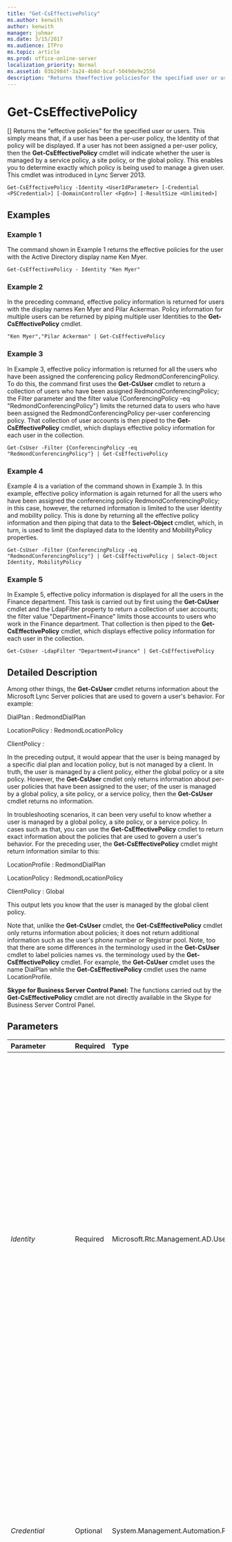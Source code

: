 ```yaml
---
title: "Get-CsEffectivePolicy"
ms.author: kenwith
author: kenwith
manager: johmar
ms.date: 3/15/2017
ms.audience: ITPro
ms.topic: article
ms.prod: office-online-server
localization_priority: Normal
ms.assetid: 03b2984f-3a24-4b8d-bcaf-5049de9e2556
description: "Returns theeffective policiesfor the specified user or users. This simply means that, if a user has been a per-user policy, the Identity of that policy will be displayed. If a user has not been assigned a per-user policy, then the Get-CsEffectivePolicy cmdlet will indicate whether the user is managed by a service policy, a site policy, or the global policy. This enables you to determine exactly which policy is being used to manage a given user. This cmdlet was introduced in Lync Server 2013."
---
```


# Get-CsEffectivePolicy
[]
Returns the "effective policies" for the specified user or users. This simply means that, if a user has been a per-user policy, the Identity of that policy will be displayed. If a user has not been assigned a per-user policy, then the **Get-CsEffectivePolicy** cmdlet will indicate whether the user is managed by a service policy, a site policy, or the global policy. This enables you to determine exactly which policy is being used to manage a given user. This cmdlet was introduced in Lync Server 2013.
  
```
Get-CsEffectivePolicy -Identity <UserIdParameter> [-Credential <PSCredential>] [-DomainController <Fqdn>] [-ResultSize <Unlimited>]

```

## Examples
<a name="Examples"> </a>

### Example 1

The command shown in Example 1 returns the effective policies for the user with the Active Directory display name Ken Myer.
  
```
Get-CsEffectivePolicy - Identity "Ken Myer"
```

### Example 2

In the preceding command, effective policy information is returned for users with the display names Ken Myer and Pilar Ackerman. Policy information for multiple users can be returned by piping multiple user Identities to the **Get-CsEffectivePolicy** cmdlet.
  
```
"Ken Myer","Pilar Ackerman" | Get-CsEffectivePolicy
```

### Example 3

In Example 3, effective policy information is returned for all the users who have been assigned the conferencing policy RedmondConferencingPolicy. To do this, the command first uses the **Get-CsUser** cmdlet to return a collection of users who have been assigned RedmondConferencingPolicy; the Filter parameter and the filter value {ConferencingPolicy -eq "RedmondConferencingPolicy"} limits the returned data to users who have been assigned the RedmondConferencingPolicy per-user conferencing policy. That collection of user accounts is then piped to the **Get-CsEffectivePolicy** cmdlet, which displays effective policy information for each user in the collection.
  
```
Get-CsUser -Filter {ConferencingPolicy -eq "RedmondConferencingPolicy"} | Get-CsEffectivePolicy
```

### Example 4

Example 4 is a variation of the command shown in Example 3. In this example, effective policy information is again returned for all the users who have been assigned the conferencing policy RedmondConferencingPolicy; in this case, however, the returned information is limited to the user Identity and mobility policy. This is done by returning all the effective policy information and then piping that data to the **Select-Object** cmdlet, which, in turn, is used to limit the displayed data to the Identity and MobilityPolicy properties.
  
```
Get-CsUser -Filter {ConferencingPolicy -eq "RedmondConferencingPolicy"} | Get-CsEffectivePolicy | Select-Object Identity, MobilityPolicy
```

### Example 5

In Example 5, effective policy information is displayed for all the users in the Finance department. This task is carried out by first using the **Get-CsUser** cmdlet and the LdapFilter property to return a collection of user accounts; the filter value "Department=Finance" limits those accounts to users who work in the Finance department. That collection is then piped to the **Get-CsEffectivePolicy** cmdlet, which displays effective policy information for each user in the collection.
  
```
Get-CsUser -LdapFilter "Department=Finance" | Get-CsEffectivePolicy
```

## Detailed Description
<a name="DetailedDescription"> </a>

Among other things, the **Get-CsUser** cmdlet returns information about the Microsoft Lync Server policies that are used to govern a user's behavior. For example:
  
DialPlan : RedmondDialPlan
  
LocationPolicy : RedmondLocationPolicy
  
ClientPolicy :
  
In the preceding output, it would appear that the user is being managed by a specific dial plan and location policy, but is not managed by a client. In truth, the user is managed by a client policy, either the global policy or a site policy. However, the **Get-CsUser** cmdlet only returns information about per-user policies that have been assigned to the user; of the user is managed by a global policy, a site policy, or a service policy, then the **Get-CsUser** cmdlet returns no information.
  
In troubleshooting scenarios, it can been very useful to know whether a user is managed by a global policy, a site policy, or a service policy. In cases such as that, you can use the **Get-CsEffectivePolicy** cmdlet to return exact information about the policies that are used to govern a user's behavior. For the preceding user, the **Get-CsEffectivePolicy** cmdlet might return information similar to this:
  
LocationProfile : RedmondDialPlan
  
LocationPolicy : RedmondLocationPolicy
  
ClientPolicy : Global
  
This output lets you know that the user is managed by the global client policy.
  
Note that, unlike the **Get-CsUser** cmdlet, the **Get-CsEffectivePolicy** cmdlet only returns information about policies; it does not return additional information such as the user's phone number or Registrar pool. Note, too that there are some differences in the terminology used in the **Get-CsUser** cmdlet to label policies names vs. the terminology used by the **Get-CsEffectivePolicy** cmdlet. For example, the **Get-CsUser** cmdlet uses the name DialPlan while the **Get-CsEffectivePolicy** cmdlet uses the name LocationProfile.
  
 **Skype for Business Server Control Panel:** The functions carried out by the **Get-CsEffectivePolicy** cmdlet are not directly available in the Skype for Business Server Control Panel.
  
## Parameters
<a name="DetailedDescription"> </a>

|**Parameter**|**Required**|**Type**|**Description**|
|:-----|:-----|:-----|:-----|
| _Identity_ <br/> |Required  <br/> |Microsoft.Rtc.Management.AD.UserIdParameter  <br/> |Indicates the Identity of the user account whose effective policy settings are being calculated. User Identities are typically specified by using one of the following formats: 1) the user's SIP address; 2) the user's user principal name (UPN); 3) the user's domain name and logon name, in the form domain\logon (for example, litwareinc\kenmyer); and, 4) the user's Active Directory display name (for example, Ken Myer). You can also reference a user account by using the user's Active Directory distinguished name.  <br/> You can use the asterisk (\*) wildcard character when using the Display Name as the user Identity. For example, the Identity "\* Smith" returns all the users who have a display name that ends with the string value " Smith".  <br/> |
| _Credential_ <br/> |Optional  <br/> |System.Management.Automation.PSCredential  <br/> |Enables you to run the Get-CsEffectivePolicy cmdlet under alternate credentials. This might be required if the account you used to log on to Windows does not have the necessary privileges required to work with user objects.  <br/> To use the Credential parameter you must first create a PSCredential object by using the **Get-Credential** cmdlet. For details, see the **Get-Credential** cmdlet help topic. <br/> |
| _DomainController_ <br/> |Optional  <br/> |Microsoft.Rtc.Management.Deploy.Fqdn  <br/> |Enables you to connect to the specified domain controller in order to retrieve user information. To connect to a particular domain controller, include the DomainController parameter followed by the fully qualified domain name (FQDN). For example:  <br/>  `-DomainController "atl-dc-001.litwareinc.com"` <br/> |
| _ResultSize_ <br/> |Optional  <br/> |Microsoft.Rtc.Management.ADConnect.Core.Unlimited  <br/> |Enables you to limit the number of records returned by the cmdlet. For example, to return seven users (regardless of the number of users that are in your forest) include the ResultSize parameter and set the parameter value to 7. Note that there is no way to guarantee which seven users will be returned.  <br/> The result size can be set to any whole number between 0 and 2147483647, inclusive. If set to 0 the command will run, but no data will be returned. If you set the ResultSize to 7 but you have only three users in your forest, the command will return those three users and then complete without error.  <br/> |
   
## Input Types
<a name="InputTypes"> </a>

String or Microsoft.Rtc.Management.ADConnect.Schema.ADUser object. The **Get-CsEffectivePolicy** cmdlet accepts a pipelined string value representing the display name of a user account that has been enabled for Skype for Business Server 2015. The cmdlet also accepts pipelined instances of the Active Directory user object.
  
## Return Types
<a name="ReturnTypes"> </a>

The **Get-CsEffectivePolicy** cmdlet returns instances of the Microsoft.Rtc.Management.AD.Cmdlets.EffectivePolicies object.
  
## See also
<a name="ReturnTypes"> </a>

#### 

[Get-CsUser](get-csuser.md)

